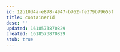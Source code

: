 ```yaml
---
id: 12b10d4a-e878-4947-b762-fe379b79655f
title: containerId
desc: ''
updated: 1618573870829
created: 1618573870829
stub: true
---
```


